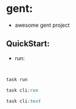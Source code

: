 # gent:

- awesome gent project

## QuickStart:

- run:

```ruby


task run

task cli:run

task cli:test



```